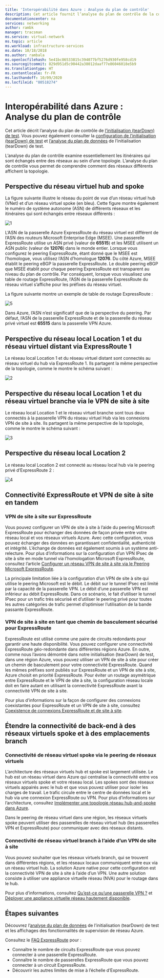 ```yaml
---
title: 'Interopérabilité dans Azure : Analyse du plan de contrôle'
description: Cet article fournit l’analyse du plan de contrôle de la configuration de test que vous pouvez utiliser pour analyser l’interopérabilité entre ExpressRoute, un réseau virtuel de site à site et le peering de réseau virtuel dans Azure.
documentationcenter: na
services: networking
author: rambk
manager: tracsman
ms.service: virtual-network
ms.topic: article
ms.workload: infrastructure-services
ms.date: 10/18/2018
ms.author: rambala
ms.openlocfilehash: 5e41bc86533815c394077bf5276d930fe958cd19
ms.sourcegitcommit: 829d951d5c90442a38012daaf77e86046018e5b9
ms.translationtype: HT
ms.contentlocale: fr-FR
ms.lasthandoff: 10/09/2020
ms.locfileid: "80518274"
---
```

# <a name="interoperability-in-azure--control-plane-analysis"></a>Interopérabilité dans Azure : Analyse du plan de contrôle

Cet article décrit l’analyse du plan de contrôle de [l’initialisation (tearDown) de test][Setup]. Vous pouvez également consulter la [configuration de l’initialisation (tearDown) de test][Configuration] et [l’analyse du plan de données][Data-Analysis] de l’initialisation (tearDown) de test.

L’analyse du plan de contrôle examine essentiellement les itinéraires qui sont échangés entre des réseaux au sein d’une topologie. L’analyse du plan de contrôle vous permet de comprendre comment des réseaux différents affichent la topologie.

## <a name="hub-and-spoke-vnet-perspective"></a>Perspective du réseau virtuel hub and spoke

La figure suivante illustre le réseau du point de vue d’un réseau virtuel hub (VNet) et d’un réseau virtuel spoke (en bleu). Cette figure montre également le numéro de système autonome (ASN) de différents réseaux et les itinéraires qui sont échangés entre réseaux différents : 

![1][1]

L’ASN de la passerelle Azure ExpressRoute du réseau virtuel est différent de l’ASN des routeurs Microsoft Enterprise Edge (MSEE). Une passerelle ExpressRoute utilise un ASN privé (valeur de **65515**) et les MSEE utilisent un ASN public (valeur de **12076**) dans le monde entier. Lorsque vous configurez le peering ExpressRoute, étant donné que le MSEE est l’homologue, vous utilisez l’ASN d’homologue **12076**. Du côté Azure, MSEE établit le peering eBGP la passerelle ExpressRoute. Le double peering eBGP que MSEE établit pour chaque peering ExpressRoute est transparent au niveau du plan de contrôle. Par conséquent, lorsque vous visualisez une table de routage ExpressRoute, l’ASN de la passerelle ExpressRoute du réseau virtuel s’affiche pour les préfixes du réseau virtuel. 

La figure suivante montre un exemple de table de routage ExpressRoute : 

![5][5]

Dans Azure, l’ASN n’est significatif que de la perspective du peering. Par défaut, l’ASN de la passerelle ExpressRoute et de la passerelle du réseau privé virtuel est **65515** dans la passerelle VPN Azure.

## <a name="on-premises-location-1-and-the-remote-vnet-perspective-via-expressroute-1"></a>Perspective du réseau local Location 1 et du réseau virtuel distant via ExpressRoute 1

Le réseau local Location 1 et du réseau virtuel distant sont connectés au réseau virtuel du hub via ExpressRoute 1. Ils partagent la même perspective de la topologie, comme le montre le schéma suivant :

![2][2]

## <a name="on-premises-location-1-and-the-branch-vnet-perspective-via-a-site-to-site-vpn"></a>Perspective du réseau local Location 1 et du réseau virtuel branche via le VPN de site à site

Le réseau local Location 1 et le réseau virtuel branche sont tous deux connectés à la passerelle VPN du réseau virtuel Hub via les connexions VPN de site à site. Ils partagent la même perspective de la topologie, comme le montre le schéma suivant :

![3][3]

## <a name="on-premises-location-2-perspective"></a>Perspective du réseau local Location 2

Le réseau local Location 2 est connecté au réseau local hub via le peering privé d’ExpressRoute 2 : 

![4][4]

## <a name="expressroute-and-site-to-site-vpn-connectivity-in-tandem"></a>Connectivité ExpressRoute et VPN de site à site en tandem

###  <a name="site-to-site-vpn-over-expressroute"></a>VPN de site à site sur ExpressRoute

Vous pouvez configurer un VPN de site à site à l’aide du peering Microsoft ExpressRoute pour échanger des données de façon privée entre votre réseau local et vos réseaux virtuels Azure. Avec cette configuration, vous pouvez échanger des données en garantissant confidentialité, authenticité et intégrité. L’échange de données est également soumis à un système anti-relecture. Pour plus d’informations sur la configuration d’un VPN IPsec de site à site en mode tunnel via l’homologation Microsoft ExpressRoute, consultez l’article [Configurer un réseau VPN de site à site via le Peering Microsoft ExpressRoute][S2S-Over-ExR]. 

La principale limitation liée à la configuration d’un VPN de site à site qui utilise le peering Microsoft est le débit. Le débit sur le tunnel IPsec est limité par la capacité de la passerelle VPN. Le débit d’une passerelle VPN est inférieur au débit ExpressRoute. Dans ce scénario, le fait d’utiliser le tunnel IPsec pour un trafic très sécurisé et d’utiliser le peering privé pour toutes les autres catégories de trafic permet d’optimiser l’utilisation de la bande passante ExpressRoute.

### <a name="site-to-site-vpn-as-a-secure-failover-path-for-expressroute"></a>VPN de site à site en tant que chemin de basculement sécurisé pour ExpressRoute

ExpressRoute est utilisé comme une paire de circuits redondants pour garantir une haute disponibilité. Vous pouvez configurer une connectivité ExpressRoute géo-redondante dans différentes régions Azure. En outre, comme nous l’avons démontré dans notre initialisation (tearDown) de test, dans une région Azure, vous pouvez utiliser un VPN de site à site pour créer un chemin de basculement pour votre connectivité ExpressRoute. Quand les mêmes préfixes sont publiés sur ExpressRoute et un VPN de site à site, Azure choisit en priorité ExpressRoute. Pour éviter un routage asymétrique entre ExpressRoute et le VPN de site à site, la configuration réseau locale doit en faire autant en utilisant la connectivité ExpressRoute avant la connectivité VPN de site à site.

Pour plus d’informations sur la façon de configurer des connexions coexistantes pour ExpressRoute et un VPN de site à site, consultez [Coexistence de connexions ExpressRoute et de site à site][ExR-S2S-CoEx].

## <a name="extend-back-end-connectivity-to-spoke-vnets-and-branch-locations"></a>Étendre la connectivité de back-end à des réseaux virtuels spoke et à des emplacements branch

### <a name="spoke-vnet-connectivity-by-using-vnet-peering"></a>Connectivité de réseau virtuel spoke via le peering de réseaux virtuels

L’architecture des réseaux virtuels hub et spoke est largement utilisée. Le hub est un réseau virtuel dans Azure qui centralise la connectivité entre vos réseaux virtuels spoke et votre réseau local. Les spokes sont des réseaux virtuels appairés avec le hub et que vous pouvez utiliser pour isoler les charges de travail. Le trafic circule entre le centre de données local et le hub via une connexion ExpressRoute ou VPN. Pour plus d’informations sur l’architecture, consultez [Implémenter une topologie réseau hub-and-spoke dans Azure][Hub-n-Spoke].

Dans le peering de réseau virtuel dans une région, les réseaux virtuels spoke peuvent utiliser des passerelles de réseau virtuel hub (les passerelles VPN et ExpressRoute) pour communiquer avec des réseaux distants.

### <a name="branch-vnet-connectivity-by-using-site-to-site-vpn"></a>Connectivité de réseau virtuel branch à l’aide d’un VPN de site à site

Vous pouvez souhaiter que les réseaux virtuels branch, qui se trouvent dans différentes régions, et les réseaux locaux communiquent entre eux via un réseau virtuel hub. La solution Azure native pour cette configuration est la connectivité VPN de site à site à l’aide d’un VPN. Une autre solution consiste à utiliser une appliance virtuelle réseau (NVA) pour le routage dans le hub.

Pour plus d’informations, consultez [Qu’est-ce qu’une passerelle VPN ?][VPN] et [Déployer une appliance virtuelle réseau hautement disponible][Deploy-NVA].

## <a name="next-steps"></a>Étapes suivantes

Découvrez l’[analyse du plan de données][Data-Analysis] de l’initialisation (tearDown) de test et les affichages des fonctionnalités de supervision de réseau Azure.

Consultez le [FAQ ExpressRoute][ExR-FAQ] pour :
-   Connaître le nombre de circuits ExpressRoute que vous pouvez connecter à une passerelle ExpressRoute.
-   Connaître le nombre de passerelles ExpressRoute que vous pouvez connecter à un circuit ExpressRoute.
-   Découvrir les autres limites de mise à l’échelle d’ExpressRoute.


<!--Image References-->
[1]: ./media/backend-interoperability/HubView.png "Perspective du réseau virtuel Hub and Spoke de la topologie"
[2]: ./media/backend-interoperability/Loc1ExRView.png "Perspective du réseau virtuel Location 1 et distant de la topologie via ExpressRoute 1"
[3]: ./media/backend-interoperability/Loc1VPNView.png "Perspective du réseau virtuel Location 1 et de branche de la topologie via un VPN site à site"
[4]: ./media/backend-interoperability/Loc2View.png "Perspective du réseau Location 2 de la topologie"
[5]: ./media/backend-interoperability/ExR1-RouteTable.png "Table de route ExpressRoute 1"

<!--Link References-->
[Setup]: https://docs.microsoft.com/azure/networking/connectivty-interoperability-preface
[Configuration]: https://docs.microsoft.com/azure/networking/connectivty-interoperability-configuration
[ExpressRoute]: https://docs.microsoft.com/azure/expressroute/expressroute-introduction
[VPN]: https://docs.microsoft.com/azure/vpn-gateway/vpn-gateway-about-vpngateways
[VNet]: https://docs.microsoft.com/azure/virtual-network/tutorial-connect-virtual-networks-portal
[Configuration]: https://docs.microsoft.com/azure/networking/connectivty-interoperability-configuration
[Control-Analysis]:https://docs.microsoft.com/azure/networking/connectivty-interoperability-control-plane
[Data-Analysis]: https://docs.microsoft.com/azure/networking/connectivty-interoperability-data-plane
[ExR-FAQ]: https://docs.microsoft.com/azure/expressroute/expressroute-faqs
[S2S-Over-ExR]: https://docs.microsoft.com/azure/expressroute/site-to-site-vpn-over-microsoft-peering
[ExR-S2S-CoEx]: https://docs.microsoft.com/azure/expressroute/expressroute-howto-coexist-resource-manager
[Hub-n-Spoke]: https://docs.microsoft.com/azure/architecture/reference-architectures/hybrid-networking/hub-spoke
[Deploy-NVA]: https://docs.microsoft.com/azure/architecture/reference-architectures/dmz/nva-ha
[VNet-Config]: https://docs.microsoft.com/azure/virtual-network/virtual-network-manage-peering


